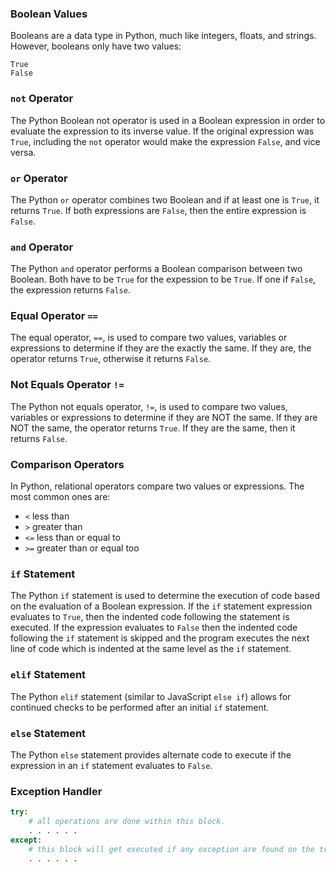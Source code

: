### Boolean Values
Booleans are a data type in Python, much like integers, floats, and strings. However, booleans only have two values:

    True
    False

### `not` Operator
The Python Boolean not operator is used in a Boolean expression in order to evaluate the expression to its inverse value. If the original expression was `True`, including the `not` operator would make the expression `False`, and vice versa.

### `or` Operator
The Python `or` operator combines two Boolean and if at least one is `True`, it returns `True`.
If both expressions are `False`, then the entire expression is `False`.

### `and` Operator
The Python `and` operator performs a Boolean comparison between two Boolean. Both have to be `True` for the expession to be `True`. If one if `False`, the expression returns `False`.

### Equal Operator `==`
The equal operator, `==`, is used to compare two values, variables or expressions to determine if they are the exactly the same.
If they are, the operator returns `True`, otherwise it returns `False`.

### Not Equals Operator `!=`
The Python not equals operator, `!=`, is used to compare two values, variables or expressions to determine if they are NOT the same. If they are NOT the same, the operator returns `True`. If they are the same, then it returns `False`.

### Comparison Operators
In Python, relational operators compare two values or expressions. The most common ones are:

- `<` less than
- `>` greater than
- `<=` less than or equal to
- `>=` greater than or equal too

### `if` Statement
The Python `if` statement is used to determine the execution of code based on the evaluation of a Boolean expression.
If the `if` statement expression evaluates to `True`, then the indented code following the statement is executed.
If the expression evaluates to `False` then the indented code following the `if` statement is skipped and the program executes the next line of code which is indented at the same level as the `if` statement.

### `elif` Statement
The Python `elif` statement (similar to JavaScript `else if`) allows for continued checks to be performed after an initial `if` statement.

### `else` Statement
The Python `else` statement provides alternate code to execute if the expression in an `if` statement evaluates to `False`.

### Exception Handler
```python
try:
    # all operations are done within this block.
    . . . . . . 
except:
    # this block will get executed if any exception are found on the try block.
    . . . . . .
```
